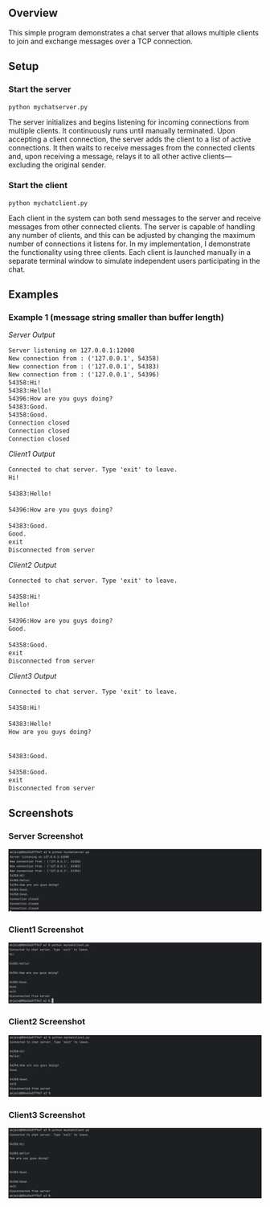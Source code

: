 ## Overview
This simple program demonstrates a chat server that allows multiple clients to join and exchange messages over a TCP connection.

## Setup
### Start the server

```commandline
python mychatserver.py
```
The server initializes and begins listening for incoming connections from multiple clients. It continuously runs until manually terminated. Upon accepting a client connection, the server adds the client to a list of active connections. It then waits to receive messages from the connected clients and, upon receiving a message, relays it to all other active clients—excluding the original sender.

### Start the client

```commandline
python mychatclient.py
```
Each client in the system can both send messages to the server and receive messages from other connected clients. The server is capable of handling any number of clients, and this can be adjusted by changing the maximum number of connections it listens for. In my implementation, I demonstrate the functionality using three clients. Each client is launched manually in a separate terminal window to simulate independent users participating in the chat.

## Examples

### Example 1 (message string smaller than buffer length)
_Server Output_
```
Server listening on 127.0.0.1:12000
New connection from : ('127.0.0.1', 54358)
New connection from : ('127.0.0.1', 54383)
New connection from : ('127.0.0.1', 54396)
54358:Hi!
54383:Hello! 
54396:How are you guys doing?
54383:Good.
54358:Good.
Connection closed
Connection closed
Connection closed

```

_Client1 Output_
```
Connected to chat server. Type 'exit' to leave.
Hi!

54383:Hello! 

54396:How are you guys doing?

54383:Good.
Good.
exit
Disconnected from server

```

_Client2 Output_
```
Connected to chat server. Type 'exit' to leave.

54358:Hi!
Hello! 

54396:How are you guys doing?
Good.

54358:Good.
exit
Disconnected from server

```

_Client3 Output_
```
Connected to chat server. Type 'exit' to leave.

54358:Hi!

54383:Hello! 
How are you guys doing?


54383:Good.

54358:Good.
exit
Disconnected from server

```

## Screenshots

### Server Screenshot
![Server_Assignment-2.png](../resources/Server_Assignment-2.png)

### Client1 Screenshot
![Client1_Assignment-2.png](../resources/Client1_Assignment-2.png)

### Client2 Screenshot
![Client2_Assignment-2.png](../resources/Client2_Assignment-2.png)

### Client3 Screenshot
![Client3_Assignment-2.png](../resources/Client3_Assignment-2.png)